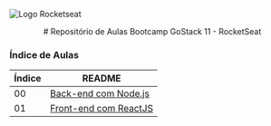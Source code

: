 ![Logo Rocketseat](https://camo.githubusercontent.com/d25397e9df01fe7882dcc1cbc96bdf052ffd7d0c/68747470733a2f2f73746f726167652e676f6f676c65617069732e636f6d2f676f6c64656e2d77696e642f626f6f7463616d702d676f737461636b2f6865616465722d6465736166696f732e706e67)

<center>
# Repositório de Aulas Bootcamp GoStack 11 - RocketSeat
</center>

### Índice de Aulas


| Índice | README |
| ------ | ------ |
| 00 | [Back-end com Node.js](https://github.com/hugstr/GoStack11/tree/main/backend_com_node) |
| 01 | [Front-end com ReactJS](https://github.com/hugstr/GoStack11/tree/main/frontend_reactjs) |
